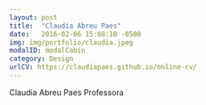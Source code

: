 ```yaml
---
layout: post
title:  "Claudia Abreu Paes"
date:   2016-02-06 15:08:10 -0500
img: img/portfolio/claudia.jpeg
modalID: modalCabin
category: Design
urlCV: https://claudiapaes.github.io/online-cv/
---
```

Claudia Abreu Paes 
Professora
